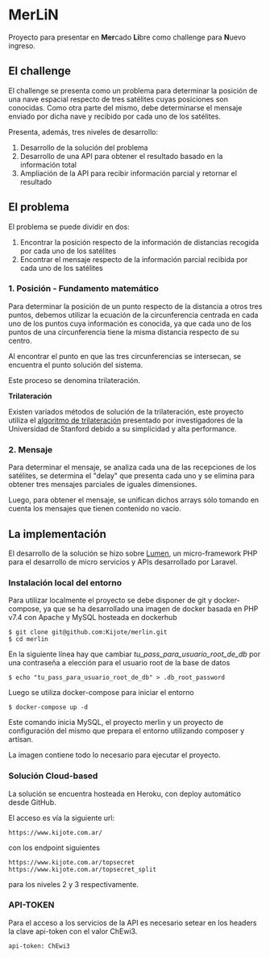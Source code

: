 # MerLiN

Proyecto para presentar en **Mer**cado **Li**bre como challenge para **N**uevo ingreso.

## El challenge

El challenge se presenta como un problema para determinar la posición de una nave espacial respecto de tres satélites cuyas posiciones son conocidas. Como otra parte del mismo, debe determinarse el mensaje enviado por dicha nave y recibido por cada uno de los satélites.

Presenta, además, tres niveles de desarrollo:

1. Desarrollo de la solución del problema
2. Desarrollo de una API para obtener el resultado basado en la información total
3. Ampliación de la API para recibir información parcial y retornar el resultado

## El problema

El problema se puede dividir en dos:

1. Encontrar la posición respecto de la información de distancias recogida por cada uno de los satélites
2. Encontrar el mensaje respecto de la información parcial recibida por cada uno de los satélites

### 1. Posición - Fundamento matemático

Para determinar la posición de un punto respecto de la distancia a otros tres puntos, debemos utilizar la ecuación de la circunferencia centrada en cada uno de los puntos cuya información es conocida, ya que cada uno de los puntos de una circunferencia tiene la misma distancia respecto de su centro.

Al encontrar el punto en que las tres circunferencias se intersecan, se encuentra el punto solución del sistema.

Este proceso se denomina trilateración.

**Trilateración**

Existen variados métodos de solución de la trilateración, este proyecto utiliza el [algoritmo de trilateración](https://confluence.slac.stanford.edu/display/IEPM/TULIP+Algorithm+Alternative+Trilateration+Method) presentado por investigadores de la Universidad de Stanford debido a su simplicidad y alta performance.

### 2. Mensaje

Para determinar el mensaje, se analiza cada una de las recepciones de los satélites, se determina el "delay" que presenta cada uno y se elimina para obtener tres mensajes parciales de iguales dimensiones.

Luego, para obtener el mensaje, se unifican dichos arrays sólo tomando en cuenta los mensajes que tienen contenido no vacío.

## La implementación

El desarrollo de la solución se hizo sobre [Lumen](https://lumen.laravel.com/), un micro-framework PHP para el desarrollo de micro servicios y APIs desarrollado por Laravel.

### Instalación local del entorno

Para utilizar localmente el proyecto se debe disponer de git y docker-compose, ya que se ha desarrollado una imagen de docker basada en PHP v7.4 con Apache y MySQL hosteada en dockerhub


    $ git clone git@github.com:Kijote/merlin.git
    $ cd merlin

En la siguiente línea hay que cambiar _tu_pass_para_usuario_root_de_db_ por una contraseña a elección para el usuario root de la base de datos

    $ echo "tu_pass_para_usuario_root_de_db" > .db_root_password

Luego se utiliza docker-compose para iniciar el entorno

    $ docker-compose up -d

Este comando inicia MySQL, el proyecto merlin y un proyecto de configuración del mismo que prepara el entorno utilizando composer y artisan.

La imagen contiene todo lo necesario para ejecutar el proyecto.

### Solución Cloud-based

La solución se encuentra hosteada en Heroku, con deploy automático desde GitHub.

El acceso es vía la siguiente url:

    https://www.kijote.com.ar/

con los endpoint siguientes

    https://www.kijote.com.ar/topsecret
    https://www.kijote.com.ar/topsecret_split

para los niveles 2 y 3 respectivamente.

### API-TOKEN

Para el acceso a los servicios de la API es necesario setear en los headers la clave api-token con el valor ChEwi3.

    api-token: ChEwi3

